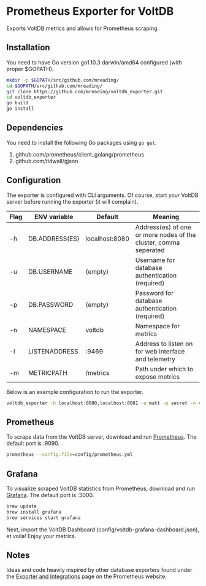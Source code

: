 # Prometheus Exporter for VoltDB

Exports VoltDB metrics and allows for Prometheus scraping.

## Installation

You need to have Go version go1.10.3 darwin/amd64 configured (with proper $GOPATH).

```bash
mkdir -p $GOPATH/src/github.com/mreading/
cd $GOPATH/src/github.com/mreading/
git clone https://github.com/mreading/voltdb_exporter.git
cd voltdb_exporter
go build
go install
```

## Dependencies

You need to install the following Go packages using ```go get```.

1. github.com/prometheus/client_golang/prometheus
2. github.com/tidwall/gjson

## Configuration

The exporter is configured with CLI arguments. Of course, start your VoltDB server before running the exporter (it will complain).

Flag|ENV variable|Default|Meaning
---|---|---|---
-h|DB.ADDRESS(ES)|localhost:8080|Address(es) of one or more nodes of the cluster, comma seperated
-u|DB.USERNAME|(empty)|Username for database authentication (required)
-p|DB.PASSWORD|(empty)|Password for database authentication (required)
-n|NAMESPACE|voltdb|Namespace for metrics
-l|LISTENADDRESS|:9469|Address to listen on for web interface and telemetry
-m|METRICPATH|/metrics|Path under which to expose metrics

Below is an example configuration to run the exporter.

```bash
voltdb_exporter -h localhost:8080,localhost:8081 -u matt -p secret -n voltdb -l :9469 -m /metrics
```

## Prometheus

To scrape data from the VoltDB server, download and run [Prometheus](https://prometheus.io/). The default port is :9090.

```bash
prometheus --config.file=config/prometheus.yml
```

## Grafana

To visualize scraped VoltDB statistics from Prometheus, download and run [Grafana](https://grafana.com/). The default port is :3000.

```bash
brew update
brew install grafana
brew services start grafana
```

Next, import the VoltDB Dashboard (config/voltdb-grafana-dashboard.json), et voila! Enjoy your metrics.

## Notes

Ideas and code heavily inspired by other database exporters found under the [Exporter and Integrations](https://prometheus.io/docs/instrumenting/exporters/) page on the Prometheus website.
